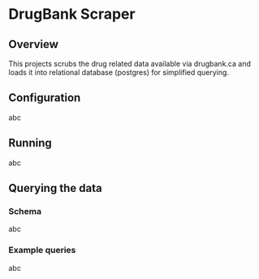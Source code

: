 # DrugBank Scraper

## Overview

This projects scrubs the drug related data available via drugbank.ca and loads it into relational database (postgres) for simplified querying.

## Configuration

abc

## Running

abc

## Querying the data

### Schema
abc

### Example queries
abc
